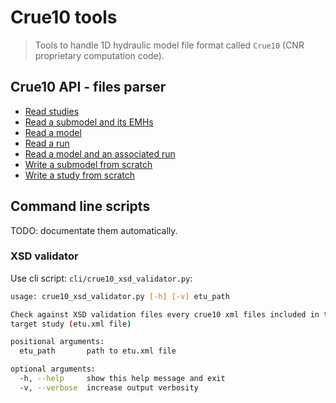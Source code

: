 Crue10 tools
============

> Tools to handle 1D hydraulic model file format called `Crue10` (CNR proprietary computation code).

## Crue10 API - files parser

- [Read studies](snippets/read_studies.py)
- [Read a submodel and its EMHs](snippets/read_submodel.py)
- [Read a model](snippets/read_model.py)
- [Read a run](snippets/read_run.py)
- [Read a model and an associated run](snippets/read_model.py)
- [Write a submodel from scratch](snippets/write_submodel_from_scratch.py)
- [Write a study from scratch](snippets/write_study_from_scratch.py)

## Command line scripts

TODO: documentate them automatically.

### XSD validator

Use cli script: `cli/crue10_xsd_validator.py`:

```bash
usage: crue10_xsd_validator.py [-h] [-v] etu_path

Check against XSD validation files every crue10 xml files included in the
target study (etu.xml file)

positional arguments:
  etu_path       path to etu.xml file

optional arguments:
  -h, --help     show this help message and exit
  -v, --verbose  increase output verbosity
```
